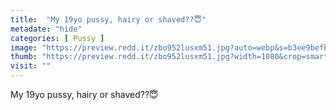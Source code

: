 ```yaml
---
title:  "My 19yo pussy, hairy or shaved??😇"
metadate: "hide"
categories: [ Pussy ]
image: "https://preview.redd.it/zbo952lusxm51.jpg?auto=webp&s=b3ee9befbd50a3a31a030f97a66b2bca9d2831d6"
thumb: "https://preview.redd.it/zbo952lusxm51.jpg?width=1080&crop=smart&auto=webp&s=1a160e7d0589599c771fc690b781159c02dea6ac"
visit: ""
---
```

My 19yo pussy, hairy or shaved??😇
